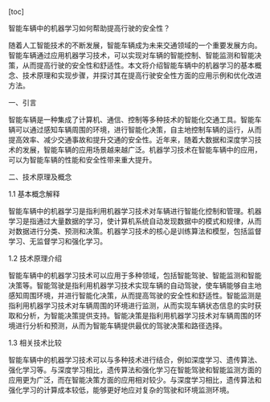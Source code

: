 
[toc]                    
                
                
智能车辆中的机器学习如何帮助提高行驶的安全性？

随着人工智能技术的不断发展，智能车辆成为未来交通领域的一个重要发展方向。智能车辆通过应用机器学习技术，可以实现对车辆的智能控制、智能监测和智能决策，从而提高行驶的安全性和舒适性。本文将介绍智能车辆中的机器学习的基本概念、技术原理和实现步骤，并探讨其在提高行驶安全性方面的应用示例和优化改进方法。

一、引言

智能车辆是一种集成了计算机、通信、控制等多种技术的智能化交通工具。智能车辆可以通过感知车辆周围的环境，进行智能化决策，自主地控制车辆的运行，从而提高效率、减少交通事故和提升交通的安全性。近年来，随着大数据和深度学习技术的发展，智能车辆的应用场景越来越广泛。机器学习技术在智能车辆中的应用，可以为智能车辆的性能和安全性带来重大提升。

二、技术原理及概念

1.1 基本概念解释

智能车辆中的机器学习是指利用机器学习技术对车辆进行智能化控制和管理。机器学习是指通过大量数据的学习，使计算机系统自动发现数据中的模式和规律，从而对数据进行分类、预测和决策。机器学习技术的核心是训练算法和模型，包括监督学习、无监督学习和强化学习。

1.2 技术原理介绍

智能车辆中的机器学习技术可以应用于多种领域，包括智能驾驶、智能监测和智能决策等。智能驾驶是指利用机器学习技术实现车辆的自动驾驶，使车辆能够自主地感知周围环境，并进行智能化决策，从而提高驾驶的安全性和舒适性。智能监测是指利用机器学习技术对车辆周围的环境进行监测，从而实现车辆状态信息的实时获取和分析，为智能决策提供支持。智能决策是指利用机器学习技术对车辆周围的环境进行分析和预测，从而为智能车辆提供最优的驾驶决策和路径选择。

1.3 相关技术比较

智能车辆中的机器学习技术可以与多种技术进行结合，例如深度学习、遗传算法、强化学习等。与深度学习相比，遗传算法和强化学习在智能驾驶和智能监测方面的应用更为广泛，而在智能决策方面的应用相对较少。与深度学习相比，遗传算法和强化学习的计算成本较低，能够更好地应对复杂的驾驶和环境监测环境。

